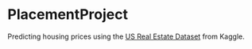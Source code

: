 # PlacementProject

Predicting housing prices using the [US Real Estate Dataset](https://www.kaggle.com/datasets/ahmedshahriarsakib/usa-real-estate-dataset) from Kaggle.